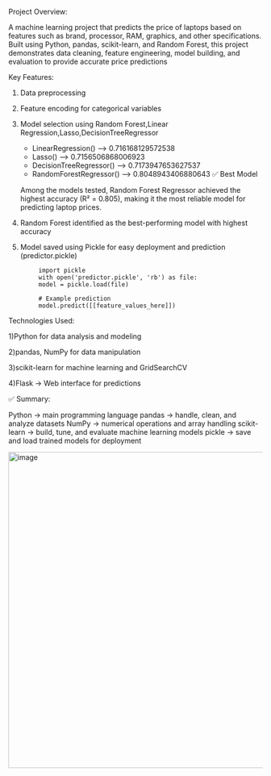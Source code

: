 
Project Overview:

A machine learning project that predicts the price of laptops based on features such as brand, processor, RAM, graphics, and other specifications. Built using Python, pandas, scikit-learn, and Random Forest, this project demonstrates data cleaning, feature engineering, model building, and evaluation to provide accurate price predictions


Key Features:

1) Data preprocessing   
2) Feature encoding for categorical variables
3) Model selection using Random Forest,Linear Regression,Lasso,DecisionTreeRegressor

	* LinearRegression() --> 0.716168129572538
	* Lasso() --> 0.7156506868006923
	* DecisionTreeRegressor() --> 0.7173947653627537
	* RandomForestRegressor() --> 0.8048943406880643 ✅ Best Model
     
     Among the models tested, Random Forest Regressor achieved the highest accuracy (R² = 0.805), making it the   most reliable model for predicting laptop prices.
	
4) Random Forest identified as the best-performing model with highest accuracy
5) Model saved using Pickle for easy deployment and prediction (predictor.pickle)

			import pickle
			with open('predictor.pickle', 'rb') as file:
   			model = pickle.load(file)

			# Example prediction
			model.predict([[feature_values_here]])

Technologies Used:

1)Python for data analysis and modeling 

2)pandas, NumPy for data manipulation 

3)scikit-learn for machine learning and GridSearchCV 

4)Flask → Web interface for predictions

✅ Summary:

Python → main programming language
pandas → handle, clean, and analyze datasets
NumPy → numerical operations and array handling
scikit-learn → build, tune, and evaluate machine learning models
pickle → save and load trained models for deployment

<img width="868" height="627" alt="image" src="https://github.com/user-attachments/assets/fb5219b3-ddd3-4a57-b682-5fe474d75087" />


